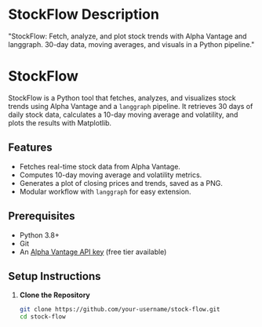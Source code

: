 # StockFlow Description

"StockFlow: Fetch, analyze, and plot stock trends with Alpha Vantage and langgraph. 30-day data, moving averages, and visuals in a Python pipeline."  

# StockFlow

StockFlow is a Python tool that fetches, analyzes, and visualizes stock trends using Alpha Vantage and a `langgraph` pipeline. It retrieves 30 days of daily stock data, calculates a 10-day moving average and volatility, and plots the results with Matplotlib.

## Features
- Fetches real-time stock data from Alpha Vantage.
- Computes 10-day moving average and volatility metrics.
- Generates a plot of closing prices and trends, saved as a PNG.
- Modular workflow with `langgraph` for easy extension.

## Prerequisites
- Python 3.8+
- Git
- An [Alpha Vantage API key](https://www.alphavantage.co/support/#api-key) (free tier available)

## Setup Instructions

1. **Clone the Repository**  
   ```bash
   git clone https://github.com/your-username/stock-flow.git
   cd stock-flow
